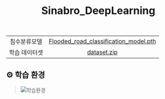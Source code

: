 <div align="center">
  <h1>Sinabro_DeepLearning</h1>
</div>
<br/>
<table>
    <tr>
        <td align="center">침수분류모델</td>
        <td align="center"><a href="https://drive.google.com/file/d/16JeA2ZvXkhJcd5dfkVBkT9tbOrz0xvyb/view?usp=sharing">Flooded_road_classification_model.pth</a></td>
    </tr>
    <tr>
        <td align="center">학습 데이터셋</td>
        <td align="center"><a href="https://drive.google.com/file/d/1tS9qnNAwa5reUW6AdTwh51Xe_phw_6dZ/view?usp=sharing">dataset.zip</a></td>
    </tr>
</table>

## ⚙ 학습 환경
>![학습환경](https://github.com/OSS-Sinabro/Sinabro_DeepLearning/assets/90829718/f7da4fd3-04a5-44c9-aefe-784c20158533)



